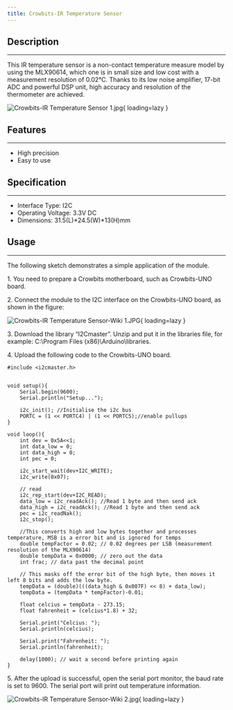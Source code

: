 ```yaml
---
title: Crowbits-IR Temperature Sensor
---
```


## Description
-----------

This IR temperature sensor is a non-contact temperature measure model by using the MLX90614, which one is in small size and low cost with a measurement resolution of 0.02℃. Thanks to its low noise amplifier, 17-bit ADC and powerful DSP unit, high accuracy and resolution of the thermometer are achieved.

![Crowbits-IR Temperature Sensor 1.jpg](https://wiki.elecrow.com/images/thumb/1/1f/Crowbits-IR_Temperature_Sensor_1.jpg/600px-Crowbits-IR_Temperature_Sensor_1.jpg){ loading=lazy }

## Features
--------

- High precision
- Easy to use

## Specification
-------------

- Interface Type: I2C
- Operating Voltage: 3.3V DC
- Dimensions: 31.5(L)\*24.5(W)\*13(H)mm

## Usage
-----

The following sketch demonstrates a simple application of the module.

1\. You need to prepare a Crowbits motherboard, such as Crowbits-UNO board.

2\. Connect the module to the I2C interface on the Crowbits-UNO board, as shown in the figure:

![Crowbits-IR Temperature Sensor-Wiki 1.JPG](https://wiki.elecrow.com/images/thumb/c/c5/Crowbits-IR_Temperature_Sensor-Wiki_1.JPG/600px-Crowbits-IR_Temperature_Sensor-Wiki_1.JPG){ loading=lazy }

3\. Download the library “I2Cmaster”. Unzip and put it in the libraries file, for example: C:\\Program Files (x86)\\Arduino\\libraries.

4\. Upload the following code to the Crowbits-UNO board.

```
#include <i2cmaster.h>


void setup(){
	Serial.begin(9600);
	Serial.println("Setup...");
	
	i2c_init(); //Initialise the i2c bus
	PORTC = (1 << PORTC4) | (1 << PORTC5);//enable pullups
}

void loop(){
    int dev = 0x5A<<1;
    int data_low = 0;
    int data_high = 0;
    int pec = 0;
    
    i2c_start_wait(dev+I2C_WRITE);
    i2c_write(0x07);
    
    // read
    i2c_rep_start(dev+I2C_READ);
    data_low = i2c_readAck(); //Read 1 byte and then send ack
    data_high = i2c_readAck(); //Read 1 byte and then send ack
    pec = i2c_readNak();
    i2c_stop();
    
    //This converts high and low bytes together and processes temperature, MSB is a error bit and is ignored for temps
    double tempFactor = 0.02; // 0.02 degrees per LSB (measurement resolution of the MLX90614)
    double tempData = 0x0000; // zero out the data
    int frac; // data past the decimal point
    
    // This masks off the error bit of the high byte, then moves it left 8 bits and adds the low byte.
    tempData = (double)(((data_high & 0x007F) << 8) + data_low);
    tempData = (tempData * tempFactor)-0.01;
    
    float celcius = tempData - 273.15;
    float fahrenheit = (celcius*1.8) + 32;

    Serial.print("Celcius: ");
    Serial.println(celcius);

    Serial.print("Fahrenheit: ");
    Serial.println(fahrenheit);

    delay(1000); // wait a second before printing again
}
```

5\. After the upload is successful, open the serial port monitor, the baud rate is set to 9600. The serial port will print out temperature information.

![Crowbits-IR Temperature Sensor-Wiki 2.jpg](https://wiki.elecrow.com/images/thumb/7/7c/Crowbits-IR_Temperature_Sensor-Wiki_2.jpg/600px-Crowbits-IR_Temperature_Sensor-Wiki_2.jpg){ loading=lazy }